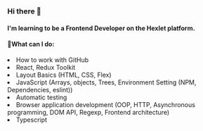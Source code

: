 ### Hi there 👋

<h4>I'm learning to be a Frontend Developer on the Hexlet platform.</h4>

<h4>🌱What can I do:</h4>
<li>How to work with GitHub</li>
<li>React, Redux Toolkit</li>
<li>Layout Basics (HTML, CSS, Flex)</li>
<li>JavaScript (Arrays, objects, Trees, Environment Setting (NPM, Dependencies, eslint))</li>
<li>Automatic testing</li>
<li>Browser application development (OOP, HTTP, Asynchronous programming, DOM API, Regexp, Frontend architecture)</li>
<li>Typescript</li>



<!--
**Maiiiiiiiiia/Maiiiiiiiiia** is a ✨ _special_ ✨ repository because its `README.md` (this file) appears on your GitHub profile.

Here are some ideas to get you started:

- 🔭 I’m currently working on ...
- 🌱 I’m currently learning ...
- 👯 I’m looking to collaborate on ...
- 🤔 I’m looking for help with ...
- 💬 Ask me about ...
- 📫 How to reach me: ...
- 😄 Pronouns: ...
- ⚡ Fun fact: ...
-->
